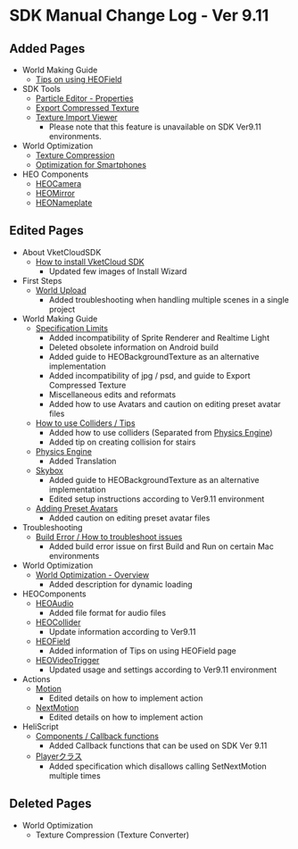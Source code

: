 # SDK Manual Change Log - Ver 9.11

## Added Pages

- World Making Guide
  - [Tips on using HEOField](https://vrhikky.github.io/VketCloudSDK_Documents/9.11/en/WorldMakingGuide/HEOFieldTips.html)
- SDK Tools
  - [Particle Editor - Properties](https://vrhikky.github.io/VketCloudSDK_Documents/9.11/en/particleeditor/pe_about_properties.html)
  - [Export Compressed Texture](https://vrhikky.github.io/VketCloudSDK_Documents/9.11/en/SDKTools/ExportCompressedTexture.html)
  - [Texture Import Viewer](https://vrhikky.github.io/VketCloudSDK_Documents/9.11/en/SDKTools/TextureImportViewer.html)
    - Please note that this feature is unavailable on SDK Ver9.11 environments.
- World Optimization
  - [Texture Compression](https://vrhikky.github.io/VketCloudSDK_Documents/9.11/en/WorldOptimization/TextureCompression.html)
  - [Optimization for Smartphones](https://vrhikky.github.io/VketCloudSDK_Documents/9.11/en/WorldOptimization/SmartphoneOptimization.html)
- HEO Components
  - [HEOCamera](https://vrhikky.github.io/VketCloudSDK_Documents/9.11/en/HEOComponents/HEOCamera.html)
  - [HEOMirror](https://vrhikky.github.io/VketCloudSDK_Documents/9.11/en/HEOComponents/HEOMirror.html)
  - [HEONameplate](https://vrhikky.github.io/VketCloudSDK_Documents/9.11/en/HEOComponents/HEONameplate.html)

## Edited Pages

- About VketCloudSDK
  - [How to install VketCloud SDK](https://vrhikky.github.io/VketCloudSDK_Documents/9.11/en/AboutVketCloudSDK/SetupSDK_external.html)
    - Updated few images of Install Wizard
- First Steps
  - [World Upload](https://vrhikky.github.io/VketCloudSDK_Documents/9.11/en/FirstStep/WorldUpload.html)
    - Added troubleshooting when handling multiple scenes in a single project
- World Making Guide
  - [Specification Limits](https://vrhikky.github.io/VketCloudSDK_Documents/9.11/en/WorldMakingGuide/UnityGuidelines.html)
    - Added incompatibility of Sprite Renderer and Realtime Light
    - Deleted obsolete information on Android build
    - Added guide to HEOBackgroundTexture as an alternative implementation
    - Added incompatibility of jpg / psd, and guide to Export Compressed Texture
    - Miscellaneous edits and reformats
    - Added how to use Avatars and caution on editing preset avatar files
  - [How to use Colliders / Tips](https://vrhikky.github.io/VketCloudSDK_Documents/9.11/en/WorldMakingGuide/Collider.html)
    - Added how to use colliders (Separated from [Physics Engine](https://vrhikky.github.io/VketCloudSDK_Documents/9.11/en/WorldMakingGuide/PhysicsEngine.html))
    - Added tip on creating collision for stairs
  - [Physics Engine](https://vrhikky.github.io/VketCloudSDK_Documents/9.11/en/WorldMakingGuide/PhysicsEngine.html)
    - Added Translation
  - [Skybox](https://vrhikky.github.io/VketCloudSDK_Documents/9.11/en/WorldMakingGuide/Skybox.html)
    - Added guide to HEOBackgroundTexture as an alternative implementation
    - Edited setup instructions according to Ver9.11 environment
  - [Adding Preset Avatars](https://vrhikky.github.io/VketCloudSDK_Documents/9.11/en/WorldMakingGuide/PresetAvatar.html)
    - Added caution on editing preset avatar files
- Troubleshooting
  - [Build Error / How to troubleshoot issues](https://vrhikky.github.io/VketCloudSDK_Documents/9.11/en/troubleshooting/BuildError.html)
    - Added build error issue on first Build and Run on certain Mac environments
- World Optimization
  - [World Optimization - Overview](https://vrhikky.github.io/VketCloudSDK_Documents/9.11/en/WorldMakingGuide/WorldOptimization.html)
    - Added description for dynamic loading
- HEOComponents
  - [HEOAudio](https://vrhikky.github.io/VketCloudSDK_Documents/9.11/en/HEOComponents/HEOAudio.html)
    - Added file format for audio files
  - [HEOCollider](https://vrhikky.github.io/VketCloudSDK_Documents/9.11/en/HEOComponents/HEOCollider.html)
    - Update information according to Ver9.11
  - [HEOField](https://vrhikky.github.io/VketCloudSDK_Documents/9.11/en/HEOComponents/HEOField.html)
    - Added information of Tips on using HEOField page
  - [HEOVideoTrigger](https://vrhikky.github.io/VketCloudSDK_Documents/9.11/en/HEOComponents/HEOVideoTrigger.html)
    - Updated usage and settings according to Ver9.11 environment
- Actions
  - [Motion](https://vrhikky.github.io/VketCloudSDK_Documents/9.11/en/Actions/Avatar/Motion.html)
    - Edited details on how to implement action
  - [NextMotion](https://vrhikky.github.io/VketCloudSDK_Documents/9.11/en/Actions/Avatar/NextMotion.html)
    - Edited details on how to implement action
- HeliScript
  - [Components / Callback functions](https://vrhikky.github.io/VketCloudSDK_Documents/9.11/en/hs/hs_component.html)
    - Added Callback functions that can be used on SDK Ver 9.11
  - [Playerクラス](https://vrhikky.github.io/VketCloudSDK_Documents/9.11/en/hs/hs_class_player.html#setnextmotion)
    - Added specification which disallows calling SetNextMotion multiple times

## Deleted Pages

- World Optimization
  - Texture Compression (Texture Converter)
